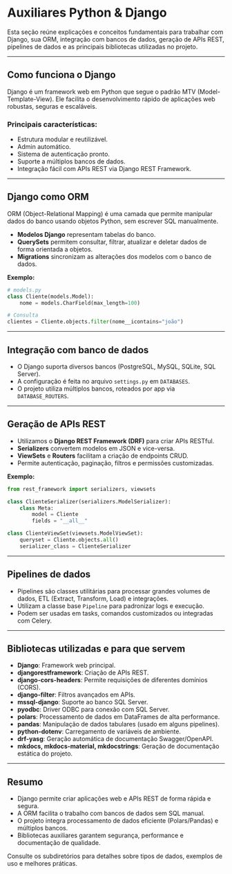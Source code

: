 # Auxiliares Python & Django

Esta seção reúne explicações e conceitos fundamentais para trabalhar com Django, sua ORM, integração com bancos de dados, geração de APIs REST, pipelines de dados e as principais bibliotecas utilizadas no projeto.

---

## Como funciona o Django

Django é um framework web em Python que segue o padrão MTV (Model-Template-View). Ele facilita o desenvolvimento rápido de aplicações web robustas, seguras e escaláveis.

### Principais características:
- Estrutura modular e reutilizável.
- Admin automático.
- Sistema de autenticação pronto.
- Suporte a múltiplos bancos de dados.
- Integração fácil com APIs REST via Django REST Framework.

---

## Django como ORM

ORM (Object-Relational Mapping) é uma camada que permite manipular dados do banco usando objetos Python, sem escrever SQL manualmente.

- **Modelos Django** representam tabelas do banco.
- **QuerySets** permitem consultar, filtrar, atualizar e deletar dados de forma orientada a objetos.
- **Migrations** sincronizam as alterações dos modelos com o banco de dados.

**Exemplo:**
```python
# models.py
class Cliente(models.Model):
    nome = models.CharField(max_length=100)

# Consulta
clientes = Cliente.objects.filter(nome__icontains="joão")
```

---

## Integração com banco de dados

- O Django suporta diversos bancos (PostgreSQL, MySQL, SQLite, SQL Server).
- A configuração é feita no arquivo `settings.py` em `DATABASES`.
- O projeto utiliza múltiplos bancos, roteados por app via `DATABASE_ROUTERS`.

---

## Geração de APIs REST

- Utilizamos o **Django REST Framework (DRF)** para criar APIs RESTful.
- **Serializers** convertem modelos em JSON e vice-versa.
- **ViewSets** e **Routers** facilitam a criação de endpoints CRUD.
- Permite autenticação, paginação, filtros e permissões customizadas.

**Exemplo:**
```python
from rest_framework import serializers, viewsets

class ClienteSerializer(serializers.ModelSerializer):
    class Meta:
        model = Cliente
        fields = "__all__"

class ClienteViewSet(viewsets.ModelViewSet):
    queryset = Cliente.objects.all()
    serializer_class = ClienteSerializer
```

---

## Pipelines de dados

- Pipelines são classes utilitárias para processar grandes volumes de dados, ETL (Extract, Transform, Load) e integrações.
- Utilizam a classe base `Pipeline` para padronizar logs e execução.
- Podem ser usadas em tasks, comandos customizados ou integradas com Celery.

---

## Bibliotecas utilizadas e para que servem

- **Django**: Framework web principal.
- **djangorestframework**: Criação de APIs REST.
- **django-cors-headers**: Permite requisições de diferentes domínios (CORS).
- **django-filter**: Filtros avançados em APIs.
- **mssql-django**: Suporte ao banco SQL Server.
- **pyodbc**: Driver ODBC para conexão com SQL Server.
- **polars**: Processamento de dados em DataFrames de alta performance.
- **pandas**: Manipulação de dados tabulares (usado em alguns pipelines).
- **python-dotenv**: Carregamento de variáveis de ambiente.
- **drf-yasg**: Geração automática de documentação Swagger/OpenAPI.
- **mkdocs, mkdocs-material, mkdocstrings**: Geração de documentação estática do projeto.

---

## Resumo

- Django permite criar aplicações web e APIs REST de forma rápida e segura.
- A ORM facilita o trabalho com bancos de dados sem SQL manual.
- O projeto integra processamento de dados eficiente (Polars/Pandas) e múltiplos bancos.
- Bibliotecas auxiliares garantem segurança, performance e documentação de qualidade.

Consulte os subdiretórios para detalhes sobre tipos de dados, exemplos de uso e melhores práticas.
